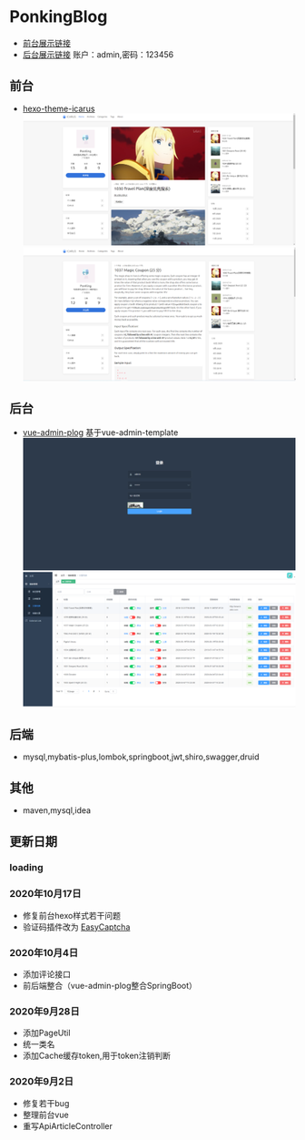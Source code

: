 # PonkingBlog
- [前台展示链接](http://39.106.97.88:80)
- [后台展示链接](http://39.106.97.88:80/admin/index) 账户：admin,密码：123456
## 前台
- [hexo-theme-icarus](https://github.com/ppoffice/hexo-theme-icarus)
![markdown](./images/fc6233ade79e0d5e5723c7f87a65700.png)
![markdown](./images/bacb4afb74bbddb898558558c614daa.png)
## 后台
- [vue-admin-plog](https://github.com/PonKing66/vue-admin-pblog) 基于vue-admin-template
![markdown](./images/4f5d267468cfba4f2ad0cb2ee7d9dxa.jpg)
![markdown](./images/4f5d267468cfba4f2ad0cb2ee7d94h2.jpg)
## 后端
- mysql,mybatis-plus,lombok,springboot,jwt,shiro,swagger,druid
## 其他
- maven,mysql,idea
## 更新日期
### loading
### 2020年10月17日
- 修复前台hexo样式若干问题
- 验证码插件改为 [EasyCaptcha](https://gitee.com/whvse/EasyCaptcha)
### 2020年10月4日
- 添加评论接口
- 前后端整合（vue-admin-plog整合SpringBoot）
### 2020年9月28日
- 添加PageUtil
- 统一类名
- 添加Cache缓存token,用于token注销判断
### 2020年9月2日
-  修复若干bug
-  整理前台vue
-  重写ApiArticleController

